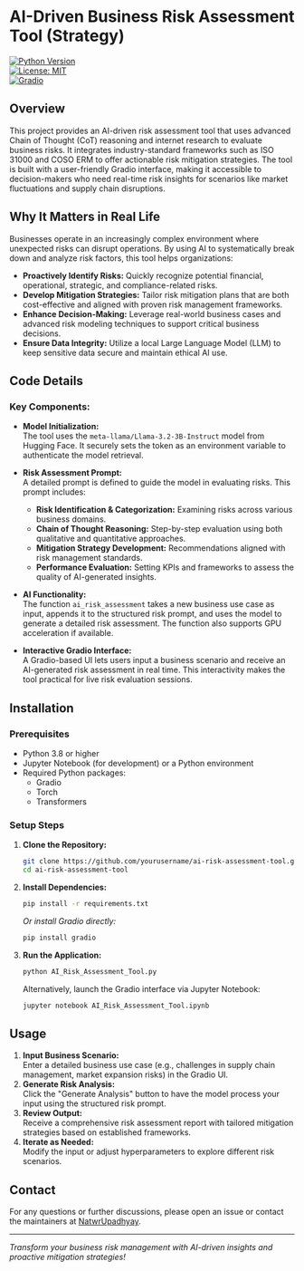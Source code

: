 # AI-Driven Business Risk Assessment Tool (Strategy)

[![Python Version](https://img.shields.io/badge/Python-3.8%2B-blue)](https://www.python.org)  
[![License: MIT](https://img.shields.io/badge/License-MIT-green)](LICENSE)  
[![Gradio](https://img.shields.io/badge/Gradio-UI-brightgreen)](https://gradio.app)

## Overview

This project provides an AI-driven risk assessment tool that uses advanced Chain of Thought (CoT) reasoning and internet research to evaluate business risks. It integrates industry-standard frameworks such as ISO 31000 and COSO ERM to offer actionable risk mitigation strategies. The tool is built with a user-friendly Gradio interface, making it accessible to decision-makers who need real-time risk insights for scenarios like market fluctuations and supply chain disruptions.

## Why It Matters in Real Life

Businesses operate in an increasingly complex environment where unexpected risks can disrupt operations. By using AI to systematically break down and analyze risk factors, this tool helps organizations:
- **Proactively Identify Risks:** Quickly recognize potential financial, operational, strategic, and compliance-related risks.
- **Develop Mitigation Strategies:** Tailor risk mitigation plans that are both cost-effective and aligned with proven risk management frameworks.
- **Enhance Decision-Making:** Leverage real-world business cases and advanced risk modeling techniques to support critical business decisions.
- **Ensure Data Integrity:** Utilize a local Large Language Model (LLM) to keep sensitive data secure and maintain ethical AI use.

## Code Details

### Key Components:
- **Model Initialization:**  
  The tool uses the `meta-llama/Llama-3.2-3B-Instruct` model from Hugging Face. It securely sets the token as an environment variable to authenticate the model retrieval.
  
- **Risk Assessment Prompt:**  
  A detailed prompt is defined to guide the model in evaluating risks. This prompt includes:
  - **Risk Identification & Categorization:** Examining risks across various business domains.
  - **Chain of Thought Reasoning:** Step-by-step evaluation using both qualitative and quantitative approaches.
  - **Mitigation Strategy Development:** Recommendations aligned with risk management standards.
  - **Performance Evaluation:** Setting KPIs and frameworks to assess the quality of AI-generated insights.
  
- **AI Functionality:**  
  The function `ai_risk_assessment` takes a new business use case as input, appends it to the structured risk prompt, and uses the model to generate a detailed risk assessment. The function also supports GPU acceleration if available.
  
- **Interactive Gradio Interface:**  
  A Gradio-based UI lets users input a business scenario and receive an AI-generated risk assessment in real time. This interactivity makes the tool practical for live risk evaluation sessions.

## Installation

### Prerequisites
- Python 3.8 or higher
- Jupyter Notebook (for development) or a Python environment
- Required Python packages:
  - Gradio
  - Torch
  - Transformers

### Setup Steps
1. **Clone the Repository:**
   ```bash
   git clone https://github.com/yourusername/ai-risk-assessment-tool.git
   cd ai-risk-assessment-tool
   ```
2. **Install Dependencies:**
   ```bash
   pip install -r requirements.txt
   ```
   *Or install Gradio directly:*
   ```bash
   pip install gradio
   ```
3. **Run the Application:**
   ```bash
   python AI_Risk_Assessment_Tool.py
   ```
   Alternatively, launch the Gradio interface via Jupyter Notebook:
   ```bash
   jupyter notebook AI_Risk_Assessment_Tool.ipynb
   ```

## Usage

1. **Input Business Scenario:**  
   Enter a detailed business use case (e.g., challenges in supply chain management, market expansion risks) in the Gradio UI.
2. **Generate Risk Analysis:**  
   Click the "Generate Analysis" button to have the model process your input using the structured risk prompt.
3. **Review Output:**  
   Receive a comprehensive risk assessment report with tailored mitigation strategies based on established frameworks.
4. **Iterate as Needed:**  
   Modify the input or adjust hyperparameters to explore different risk scenarios.

## Contact

For any questions or further discussions, please open an issue or contact the maintainers at [NatwrUpadhyay](mailto:upadhyay.suraj09@gmail.com).

---

*Transform your business risk management with AI-driven insights and proactive mitigation strategies!*

